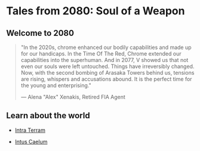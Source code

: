 # Tales from 2080: Soul of a Weapon

## Welcome to 2080

> "In the 2020s, chrome enhanced our bodily capabilities and made up for our handicaps. In the Time
> Of The Red, Chrome extended our capabilities into the superhuman. And in 2077, V showed us that
> not even our souls were left untouched. Things have irreversibly changed. Now, with the second
> bombing of Arasaka Towers behind us, tensions are rising, whispers and accusations abound. It is
> the perfect time for the young and enterprising."
>
> — Alena "Alex" Xenakis, Retired FIA Agent

## Learn about the world

- [Intra Terram](./INTRA_TERRAM.md)

- [Intus Caelum](./INTUS_CAELUM.md)
